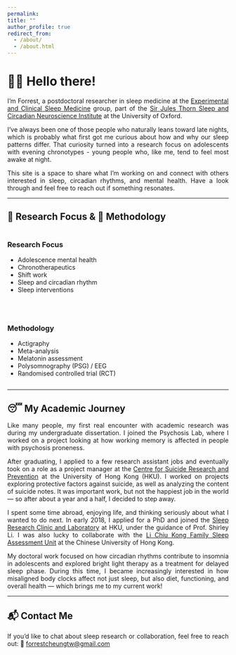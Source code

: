 ```yaml
---
permalink:
title: ""
author_profile: true
redirect_from:
  - /about/
  - /about.html
---
```


# 👋🏼 Hello there!

<div style="text-align: justify;">

  <p>I’m Forrest, a postdoctoral researcher in sleep medicine at the <a href="https://www.ndcn.ox.ac.uk/research/experimental-and-clinical-sleep-medicine-group" target="_blank" rel="noopener noreferrer">Experimental and Clinical Sleep Medicine</a> group, part of the <a href="https://www.scni.ox.ac.uk/" target="_blank" rel="noopener noreferrer">Sir Jules Thorn Sleep and Circadian Neuroscience Institute</a> at the University of Oxford.</p>

  <p>I’ve always been one of those people who naturally leans toward late nights, which is probably what first got me curious about how and why our sleep patterns differ. That curiosity turned into a research focus on adolescents with evening chronotypes - young people who, like me, tend to feel most awake at night.</p>

  <p>This site is a space to share what I’m working on and connect with others interested in sleep, circadian rhythms, and mental health. Have a look through and feel free to reach out if something resonates.</p>

</div>


---

## 🧠 Research Focus & 🧪 Methodology

<div style="display: flex; flex-wrap: wrap; gap: 2rem; margin-top: 1rem;">

  <div style="flex: 1 1 300px;">
    <h3>Research Focus</h3>
    <ul>
      <li>Adolescence mental health</li>
      <li>Chronotherapeutics</li>
      <li>Shift work</li>
      <li>Sleep and circadian rhythm</li>
      <li>Sleep interventions</li>
    </ul>
  </div>

  <div style="flex: 1 1 300px;">
    <h3>Methodology</h3>
    <ul>
      <li>Actigraphy</li>
      <li>Meta-analysis</li>
      <li>Melatonin assessment</li>
      <li>Polysomnography (PSG) / EEG</li>
      <li>Randomised controlled trial (RCT)</li>
    </ul>
  </div>

</div>

---

## 😴 My Academic Journey

<div style="text-align: justify;">

  <p>Like many people, my first real encounter with academic research was during my undergraduate dissertation. I joined the Psychosis Lab, where I worked on a project looking at how working memory is affected in people with psychosis proneness.</p>

  <p>After graduating, I applied to a few research assistant jobs and eventually took on a role as a project manager at the <a href="https://csrp.hku.hk/" target="_blank">Centre for Suicide Research and Prevention</a> at the University of Hong Kong (HKU). I worked on projects exploring protective factors against suicide, as well as analyzing the content of suicide notes. It was important work, but not the happiest job in the world — so after about a year and a half, I decided to step away.</p>

  <p>I spent some time abroad, enjoying life, and thinking seriously about what I wanted to do next. In early 2018, I applied for a PhD and joined the <a href="https://sleep.hku.hk/" target="_blank">Sleep Research Clinic and Laboratory</a> at HKU, under the guidance of Prof. Shirley Li. I was also lucky to collaborate with the <a href="https://www.psychiatry.cuhk.edu.hk/sau/sleep-assessment-unit/" target="_blank">Li Chiu Kong Family Sleep Assessment Unit</a> at the Chinese University of Hong Kong.</p>

  <p>My doctoral work focused on how circadian rhythms contribute to insomnia in adolescents and explored bright light therapy as a treatment for delayed sleep phase. During this time, I became increasingly interested in how misaligned body clocks affect not just sleep, but also diet, functioning, and overall health — which brings me to my current work!</p>

</div>

---

## 📬 Contact Me

<div style="text-align: justify;">
  <p>If you’d like to chat about sleep research or collaboration, feel free to reach out:  
  📧 <a href="mailto:forrestcheungtw@gmail.com">forrestcheungtw@gmail.com</a></p>
</div>
